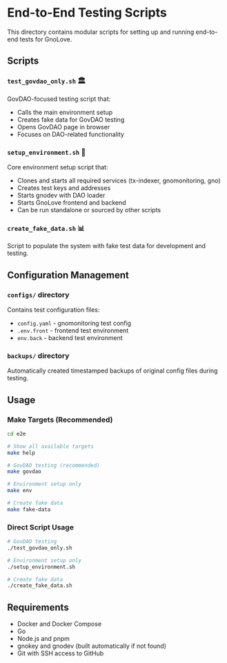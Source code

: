 # End-to-End Testing Scripts

This directory contains modular scripts for setting up and running end-to-end tests for GnoLove.

## Scripts

### `test_govdao_only.sh` 🏛️
GovDAO-focused testing script that:
- Calls the main environment setup
- Creates fake data for GovDAO testing
- Opens GovDAO page in browser
- Focuses on DAO-related functionality

### `setup_environment.sh` 🔧
Core environment setup script that:
- Clones and starts all required services (tx-indexer, gnomonitoring, gno)
- Creates test keys and addresses
- Starts gnodev with DAO loader
- Starts GnoLove frontend and backend
- Can be run standalone or sourced by other scripts

### `create_fake_data.sh` 📊
Script to populate the system with fake test data for development and testing.

## Configuration Management

### `configs/` directory
Contains test configuration files:
- `config.yaml` - gnomonitoring test config
- `.env.front` - frontend test environment
- `env.back` - backend test environment

### `backups/` directory
Automatically created timestamped backups of original config files during testing.

## Usage

### Make Targets (Recommended)
```bash
cd e2e

# Show all available targets
make help

# GovDAO testing (recommended)
make govdao

# Environment setup only
make env

# Create fake data
make fake-data

```

### Direct Script Usage
```bash
# GovDAO testing
./test_govdao_only.sh

# Environment setup only
./setup_environment.sh

# Create fake data
./create_fake_data.sh
```

## Requirements

- Docker and Docker Compose
- Go
- Node.js and pnpm
- gnokey and gnodev (built automatically if not found)
- Git with SSH access to GitHub
